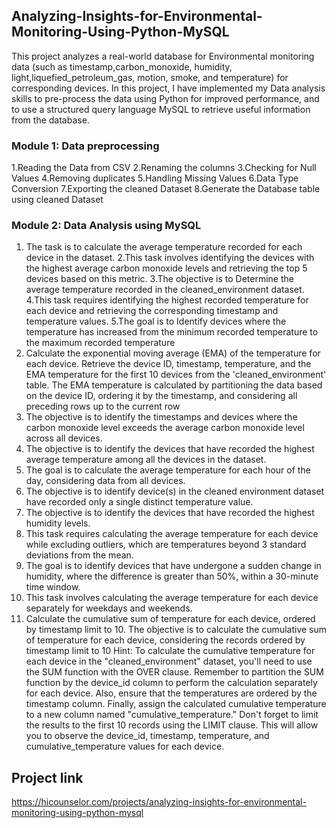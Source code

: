 ## Analyzing-Insights-for-Environmental-Monitoring-Using-Python-MySQL
This project analyzes a real-world database for Environmental monitoring data (such as timestamp,carbon_monoxide, humidity, light,liquefied_petroleum_gas, motion, smoke, and temperature) for corresponding devices. 
In this project, I have implemented my Data analysis skills to pre-process the data using Python for improved performance, and to use a structured query language MySQL to retrieve useful information from the database.
### Module 1: Data preprocessing
  1.Reading the Data from CSV
  2.Renaming the columns
  3.Checking for Null Values
  4.Removing duplicates
  5.Handling Missing Values
  6.Data Type Conversion
  7.Exporting the cleaned Dataset
  8.Generate the Database table using cleaned Dataset
### Module 2: Data Analysis using MySQL
  1. The task is to calculate the average temperature recorded for each device in the dataset.
  2.This task involves identifying the devices with the highest average carbon monoxide levels and retrieving the top 5 devices based on this metric.
  3.The objective is to Determine the average temperature recorded in the cleaned_environment dataset.
  4.This task requires identifying the highest recorded temperature for each device and retrieving the corresponding timestamp and temperature values.
  5.The goal is to Identify devices where the temperature has increased from the minimum recorded temperature to the maximum recorded temperature
  6. Calculate the exponential moving average (EMA) of the temperature for each device. Retrieve the device ID, timestamp, temperature, and the EMA temperature for the first 10 devices from the 'cleaned_environment' table. The EMA temperature is calculated by partitioning the data based on the device ID, ordering it by the timestamp, and considering all preceding rows up to the current row
  7. The objective is to identify the timestamps and devices where the carbon monoxide level exceeds the average carbon monoxide level across all devices.
  8. The objective is to identify the devices that have recorded the highest average temperature among all the devices in the dataset.
  9. The goal is to calculate the average temperature for each hour of the day, considering data from all devices.
  10. The objective is to identify device(s) in the cleaned environment dataset have recorded only a single distinct temperature value.
  11. The objective is to identify the devices that have recorded the highest humidity levels.
  12. This task requires calculating the average temperature for each device while excluding outliers, which are temperatures beyond 3 standard deviations from the mean.
  13. The goal is to identify devices that have undergone a sudden change in humidity, where the difference is greater than 50%, within a 30-minute time window.
  14. This task involves calculating the average temperature for each device separately for weekdays and weekends.
  15. Calculate the cumulative sum of temperature for each device, ordered by timestamp limit to 10.
The objective is to calculate the cumulative sum of temperature for each device, considering the records ordered by timestamp limit to 10
Hint:
To calculate the cumulative temperature for each device in the "cleaned_environment" dataset, you'll need to use the SUM function with the OVER clause. Remember to partition the SUM function by the device_id column to perform the calculation separately for each device. Also, ensure that the temperatures are ordered by the timestamp column. Finally, assign the calculated cumulative temperature to a new column named "cumulative_temperature." Don't forget to limit the results to the first 10 records using the LIMIT clause. This will allow you to observe the device_id, timestamp, temperature, and cumulative_temperature values for each device. 


## Project link
https://hicounselor.com/projects/analyzing-insights-for-environmental-monitoring-using-python-mysql
